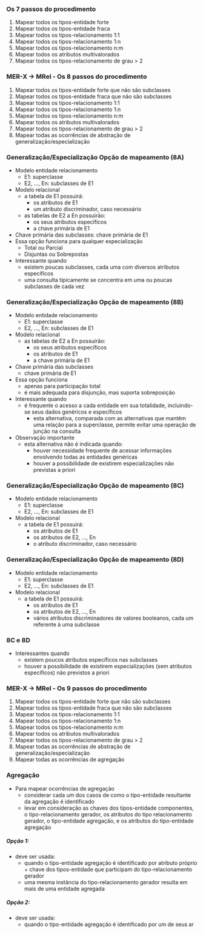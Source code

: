 ### Os 7 passos do procedimento
1. Mapear todos os tipos-entidade forte
2. Mapear todos os tipos-entidade fraca
3. Mapear todos os tipos-relacionamento 1:1
4. Mapear todos os tipos-relacionamento 1:n
5. Mapear todos os tipos-relacionamento n:m
6. Mapear todos os atributos multivalorados
7. Mapear todos os tipos-relacionamento de grau > 2

### MER-X -> MRel - Os 8 passos do procedimento
1. Mapear todos os tipos-entidade forte que não são subclasses
2. Mapear todos os tipos-entidade fraca que não são subclasses
3. Mapear todos os tipos-relacionamento 1:1
4. Mapear todos os tipos-relacionamento 1:n
5. Mapear todos os tipos-relacionamento n:m
6. Mapear todos os atributos multivalorados
7. Mapear todos os tipos-relacionamento de grau > 2
8. Mapear todas as ocorrências de abstração de generalização/especialização

### Generalização/Especialização Opção de mapeamento (8A)
- Modelo entidade relacionamento
	- E1: superclasse
	- E2, ..., En: subclasses de E1
- Modelo relacional
	- a tabela de E1 possuirá:
		- os atributos de E1
		- um atributo discriminador, caso necessário
    - as tabelas de E2 a En possuirão:
	    - os seus atributos específicos
	    - a chave primária de E1
- Chave primária das subclasses: chave primária de E1
- Essa opção funciona para qualquer especialização
	- Total ou Parcial
	- Disjuntas ou Sobrepostas
- Interessante quando
	- existem poucas subclasses, cada uma com diversos atributos específicos
	- uma consulta tipicamente se concentra em uma ou poucas subclasses de cada vez

### Generalização/Especialização Opção de mapeamento (8B)
- Modelo entidade relacionamento
	- E1: superclasse
	- E2, ..., En: subclasses de E1
- Modelo relacional
	- as tabelas de E2 a En possuirão:
		- os seus atributos específicos
		- os atributos de E1
		- a chave primária de E1
- Chave primária das subclasses
	- chave primária de E1
- Essa opção funciona
	- apenas para participação total
	- é mais adequada para disjunção, mas suporta sobreposição
- Interessante quando
	- é frequente o acesso a cada entidade em sua totalidade, incluindo-se seus dados genéricos e específicos
		- esta alternativa, comparada com as alternativas que mantêm uma relação para a superclasse, permite evitar uma operação de junção na consulta
- Observação importante
	- esta alternativa não é indicada quando:
		- houver necessidade frequente de acessar informações envolvendo todas as entidades genéricas
		- houver a possibilidade de existirem especializações não previstas a priori

### Generalização/Especialização Opção de mapeamento (8C)
- Modelo entidade relacionamento
	- E1: superclasse
	- E2, ..., En: subclasses de E1
- Modelo relacional
	- a tabela de E1 possuirá:
		- os atributos de E1
		- os atributos de E2, ..., En
		- o atributo discriminador, caso necessário

### Generalização/Especialização Opção de mapeamento (8D)
- Modelo entidade relacionamento
	- E1: superclasse
	- E2, ..., En: subclasses de E1
- Modelo relacional
	- a tabela de E1 possuirá:
		- os atributos de E1
		- os atributos de E2, ..., En
		- vários atributos discriminadores de valores booleanos, cada um referente à uma subclasse

### 8C e 8D
- Interessantes quando
	- existem poucos atributos específicos nas subclasses
	- houver a possibilidade de existirem especializações (sem atributos específicos) não previstos a priori


### MER-X -> MRel - Os 9 passos do procedimento
1. Mapear todos os tipos-entidade forte que não são subclasses
2. Mapear todos os tipos-entidade fraca que não são subclasses
3. Mapear todos os tipos-relacionamento 1:1
4. Mapear todos os tipos-relacionamento 1:n
5. Mapear todos os tipos-relacionamento n:m
6. Mapear todos os atributos multivalorados
7. Mapear todos os tipos-relacionamento de grau > 2
8. Mapear todas as ocorrências de abstração de generalização/especialização
9. Mapear todas as ocorrências de agregação

### Agregação
- Para mapear ocorrências de agregação
	- considerar cada um dos casos de como o tipo-entidade resultante da agregação é identificado
	- levar em consideração as chaves dos tipos-entidade componentes, o tipo-relacionamento gerador, os atributos do tipo relacionamento gerador, o tipo-entidade agregação, e os atributos do tipo-entidade agregação

##### Opção 1:
- deve ser usada:
	- quando o tipo-entidade agregação é identificado por atributo próprio + chave dos tipos-entidade que participam do tipo-relacionamento gerador
	- uma mesma instância do tipo-relacionamento gerador resulta em mais de uma entidade agregada
##### Opção 2:
- deve ser usada:
	- quando o tipo-entidade agregação é identificado por um de seus ar